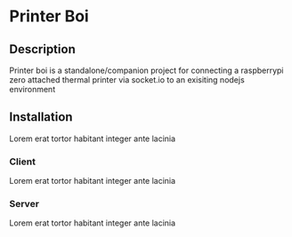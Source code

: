 # Printer Boi

## Description

Printer boi is a standalone/companion project for connecting a raspberrypi zero attached thermal printer via socket.io to an exisiting nodejs environment

## Installation

Lorem erat tortor habitant integer ante lacinia

### Client

Lorem erat tortor habitant integer ante lacinia

### Server

Lorem erat tortor habitant integer ante lacinia
